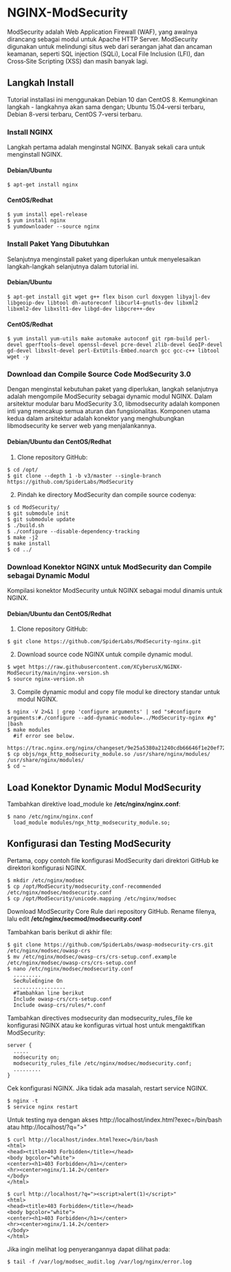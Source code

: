 # NGINX-ModSecurity

ModSecurity adalah Web Application Firewall (WAF), yang awalnya dirancang sebagai modul untuk Apache HTTP Server. ModSecurity digunakan untuk melindungi situs web dari serangan jahat dan ancaman keamanan, seperti SQL injection (SQLi), Local File Inclusion (LFI), dan Cross‑Site Scripting (XSS) dan masih banyak lagi.

## Langkah Install

Tutorial installasi ini menggunakan Debian 10 dan CentOS 8. Kemungkinan langkah - langkahnya akan sama dengan; Ubuntu 15.04-versi terbaru, Debian 8-versi terbaru, CentOS 7-versi terbaru.

### Install NGINX

Langkah pertama adalah menginstal NGINX. Banyak sekali cara untuk menginstall NGINX.

#### Debian/Ubuntu

```shell
$ apt-get install nginx
```

#### CentOS/Redhat

```shell
$ yum install epel-release
$ yum install nginx
$ yumdownloader --source nginx
```

### Install Paket Yang Dibutuhkan

Selanjutnya menginstall paket yang diperlukan untuk menyelesaikan langkah-langkah selanjutnya dalam tutorial ini.

#### Debian/Ubuntu

```shell
$ apt-get install git wget g++ flex bison curl doxygen libyajl-dev libgeoip-dev libtool dh-autoreconf libcurl4-gnutls-dev libxml2 libxml2-dev libxslt1-dev libgd-dev libpcre++-dev
```

#### CentOS/Redhat

```shell
$ yum install yum-utils make automake autoconf git rpm-build perl-devel gperftools-devel openssl-devel pcre-devel zlib-devel GeoIP-devel gd-devel libxslt-devel perl-ExtUtils-Embed.noarch gcc gcc-c++ libtool wget -y
```

### Download dan Compile Source Code ModSecurity 3.0

Dengan menginstal kebutuhan paket yang diperlukan, langkah selanjutnya adalah mengompile ModSecurity sebagai dynamic modul NGINX. Dalam arsitektur modular baru ModSecurity 3.0, libmodsecurity adalah komponen inti yang mencakup semua aturan dan fungsionalitas. Komponen utama kedua dalam arsitektur adalah konektor yang menghubungkan libmodsecurity ke server web yang menjalankannya.  

#### Debian/Ubuntu dan CentOS/Redhat

1.  Clone repository GitHub:

```shell
$ cd /opt/
$ git clone --depth 1 -b v3/master --single-branch https://github.com/SpiderLabs/ModSecurity
```

2.  Pindah ke directory ModSecurity dan compile source codenya:

```shell
$ cd ModSecurity/
$ git submodule init
$ git submodule update
$ ./build.sh
$ ./configure --disable-dependency-tracking
$ make -j2
$ make install
$ cd ../
```

### Download Konektor NGINX untuk ModSecurity dan Compile sebagai Dynamic Modul

Kompilasi konektor ModSecurity untuk NGINX sebagai modul dinamis untuk NGINX.

#### Debian/Ubuntu dan CentOS/Redhat

1.  Clone repository GitHub:

```shell
$ git clone https://github.com/SpiderLabs/ModSecurity-nginx.git
```

2.  Download source code NGINX untuk compile dynamic modul.

```shell
$ wget https://raw.githubusercontent.com/XCyberusX/NGINX-ModSecurity/main/nginx-version.sh
$ source nginx-version.sh
```

3.  Compile dynamic modul and copy file modul ke directory standar untuk modul NGINX.

```shell
$ nginx -V 2>&1 | grep 'configure arguments' | sed "s#configure arguments:#./configure --add-dynamic-module=../ModSecurity-nginx #g" |bash
$ make modules
  #if error see below.
  https://trac.nginx.org/nginx/changeset/9e25a5380a21240cdb66646f1e20ef7247b646a1/nginx
$ cp objs/ngx_http_modsecurity_module.so /usr/share/nginx/modules/ /usr/share/nginx/modules/
$ cd ~
```

## Load Konektor Dynamic Modul ModSecurity

Tambahkan direktive load_module ke **/etc/nginx/nginx.conf**:

```shell
$ nano /etc/nginx/nginx.conf
  load_module modules/ngx_http_modsecurity_module.so;
```

## Konfigurasi dan Testing ModSecurity

Pertama, copy contoh file konfigurasi ModSecurity dari direktori GitHub ke direktori konfigurasi NGINX.

```shell
$ mkdir /etc/nginx/modsec
$ cp /opt/ModSecurity/modsecurity.conf-recommended /etc/nginx/modsec/modsecurity.conf
$ cp /opt/ModSecurity/unicode.mapping /etc/nginx/modsec
```

Download ModSecurity Core Rule dari repository GitHub. Rename filenya, lalu edit **/etc/nginx/secmod/modsecurity.conf**

Tambahkan baris berikut di akhir file:

```shell
$ git clone https://github.com/SpiderLabs/owasp-modsecurity-crs.git /etc/nginx/modsec/owasp-crs
$ mv /etc/nginx/modsec/owasp-crs/crs-setup.conf.example /etc/nginx/modsec/owasp-crs/crs-setup.conf
$ nano /etc/nginx/modsec/modsecurity.conf
  .........
  SecRuleEngine On
  .................
  #Tambahkan line berikut
  Include owasp-crs/crs-setup.conf
  Include owasp-crs/rules/*.conf
```

Tambahkan directives modsecurity dan modsecurity_rules_file ke konfigurasi NGINX atau ke konfiguras virtual host untuk mengaktifkan ModSecurity:

```shell
server {
  .....
  modsecurity on;
  modsecurity_rules_file /etc/nginx/modsec/modsecurity.conf;
  .........
}
```

Cek konfigurasi NGINX. Jika tidak ada masalah, restart service NGINX.

```shell
$ nginx -t
$ service nginx restart
```

Untuk testing nya dengan akses http://localhost/index.html?exec=/bin/bash atau http://localhost/?q="><script>alert(1)</script>"

```shell
$ curl http://localhost/index.html?exec=/bin/bash
<html>
<head><title>403 Forbidden</title></head>
<body bgcolor="white">
<center><h1>403 Forbidden</h1></center>
<hr><center>nginx/1.14.2</center>
</body>
</html>

$ curl http://localhost/?q="><script>alert(1)</script>"
<html>
<head><title>403 Forbidden</title></head>
<body bgcolor="white">
<center><h1>403 Forbidden</h1></center>
<hr><center>nginx/1.14.2</center>
</body>
</html>
```

Jika ingin melihat log penyerangannya dapat dilihat pada:
```shell
$ tail -f /var/log/modsec_audit.log /var/log/nginx/error.log
```
